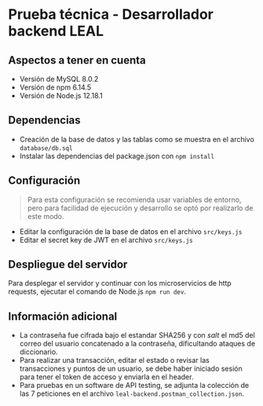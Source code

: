 # Prueba técnica - Desarrollador backend LEAL
## Aspectos a tener en cuenta
* Versión de MySQL 8.0.2
* Versión de npm 6.14.5
* Versión de Node.js 12.18.1

## Dependencias
* Creación de la base de datos y las tablas como se muestra en el archivo ```database/db.sql```
* Instalar las dependencias del package.json con ```npm install```

## Configuración
> Para esta configuración se recomienda usar variables de entorno, pero para facilidad de ejecución y desarrollo se optó por realizarlo de este modo.
* Editar la configuración de la base de datos en el archivo ```src/keys.js```
* Editar el secret key de JWT en el archivo ```src/keys.js```

## Despliegue del servidor
Para desplegar el servidor y continuar con los microservicios de http requests, ejecutar el comando de Node.js ```npm run dev```.

## Información adicional
* La contraseña fue cifrada bajo el estandar SHA256 y con *salt* el md5 del correo del usuario concatenado a la contraseña, dificultando ataques de diccionario.
* Para realizar una transacción, editar el estado o revisar las transacciones y puntos de un usuario, se debe haber iniciado sesión para tener el token de acceso y enviarla en el header.
* Para pruebas en un software de API testing, se adjunta la colección de las 7 peticiones en el archivo ```leal-backend.postman_collection.json```.